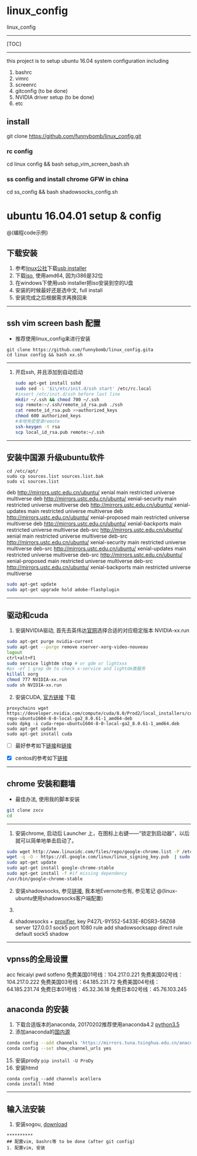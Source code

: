 # linux_config
linux_config

***
[TOC]

***

this project is to setup ubuntu 16.04 system configuration
including
1. bashrc
2. vimrc
3. screenrc
4. gitconfig (to be done)
5. NVIDIA driver setup (to be done)
6. etc

## install

git clone https://github.com/funnybomb/linux_config.git

### rc config
cd linux config && bash setup_vim_screen_bash.sh

### ss config and install chrome GFW in china
cd ss_config && bash shadowsocks_config.sh


# ubuntu 16.04.01 setup & config

@(编程code示例)

## 下载安装
1. 参考[linux公社](http://www.linuxidc.com/Linux/2016-04/130520.htm)下载[usb installer](https://www.pendrivelinux.com/universal-usb-installer-easy-as-1-2-3/)
2. 下载[iso](http://mirrors.163.com/ubuntu-releases/16.04.1/), 使用amd64, 因为i386是32位
3. 在windows下使用usb installer把iso安装到空的U盘
4. 安装的时候最好还是选中文, full install
5. 安装完成之后根据需求再换回来

***
## ssh vim screen bash 配置

*  推荐使用linux_config来进行安装

```
git clone https://github.com/funnybomb/linux_config.gita 
cd linux config && bash xx.sh
```
	

***

1. 开启ssh, 并且添加到自动启动

	```bash
	sudo apt-get install sshd
	sudo sed -i '$i\/etc/init.d/ssh start' /etc/rc.local
	#insert /etc/init.d/ssh before last line
	mkdir ~/.ssh && chmod 700 ~/.ssh
	scp remote:~/.ssh/remote_id_rsa.pub ./ssh
	cat remote_id_rsa.pub >>authorized_keys
	chmod 600 authorized_keys
	#本地免密登录remote
	ssh-keygen -t rsa
	scp local_id_rsa.pub remote:~/.ssh
	```
***
## 安装中国源 升级ubuntu软件  
```
cd /etc/apt/
sudo cp sources.list sources.list.bak
sudo vi sources.list
```

deb http://mirrors.ustc.edu.cn/ubuntu/ xenial main restricted universe multiverse
deb http://mirrors.ustc.edu.cn/ubuntu/ xenial-security main restricted universe multiverse
deb http://mirrors.ustc.edu.cn/ubuntu/ xenial-updates main restricted universe multiverse
deb http://mirrors.ustc.edu.cn/ubuntu/ xenial-proposed main restricted universe multiverse
deb http://mirrors.ustc.edu.cn/ubuntu/ xenial-backports main restricted universe multiverse
deb-src http://mirrors.ustc.edu.cn/ubuntu/ xenial main restricted universe multiverse
deb-src http://mirrors.ustc.edu.cn/ubuntu/ xenial-security main restricted universe multiverse
deb-src http://mirrors.ustc.edu.cn/ubuntu/ xenial-updates main restricted universe multiverse
deb-src http://mirrors.ustc.edu.cn/ubuntu/ xenial-proposed main restricted universe multiverse
deb-src http://mirrors.ustc.edu.cn/ubuntu/ xenial-backports main restricted universe multiverse


```bash
sudo apt-get update
sudo apt-get upgrade hold adobe-flashplugin
```

****

## 驱动和cuda
1. 安装NVIDIA驱动, 首先去英伟达[官网](http://www.geforce.com/drivers)选择合适的对应稳定版本 NVIDIA-xx.run
```bash
sudo apt-get purge nvidia-current
sudo apt-get --purge remove xserver-xorg-video-nouveau
logout
ctrl+alt+F1
sudo service lightdm stop # or gdm or lightxxx
#ps -ef | grep dm to check x-service and lightdm类服务 
killall xorg
chmod 777 NVIDIA-xx.run
sudo sh NVIDIA-xx.run
```
2. 安装CUDA, [官方链接](https://developer.nvidia.com/cuda-downloads)
下载
```
proxychains wget https://developer.nvidia.com/compute/cuda/8.0/Prod2/local_installers/cuda-repo-ubuntu1604-8-0-local-ga2_8.0.61-1_amd64-deb
sudo dpkg -i cuda-repo-ubuntu1604-8-0-local-ga2_8.0.61-1_amd64.deb
sudo apt-get update
sudo apt-get install cuda
```

- [ ] 最好参考如下[链接](https://gist.github.com/wangruohui/df039f0dc434d6486f5d4d098aa52d07)和[链接](https://devtalk.nvidia.com/default/topic/907218/how-to-disable-nouveau-driver-to-install-nvidia-drivers-distribution-kali-linux-2-0/)

- [x] centos的参考如下[链接](https://aspratyush.wordpress.com/2012/06/29/revisiting-nvidia-driver-and-cuda-toolkit-install-in-fedoa-17-centos-6/)
 
*** 
## chrome 安装和翻墙
* 最佳办法, 使用我的脚本安装
```bash
git clone zxcv
cd 
```

***

1. 安装chrome, 启动后 Launcher 上，在图标上右键——“锁定到启动器”，以后就可以简单地单击启动了。
```bash
sudo wget http://www.linuxidc.com/files/repo/google-chrome.list -P /etc/apt/sources.list.d/
wget -q -O - https://dl.google.com/linux/linux_signing_key.pub  | sudo apt-key add -
sudo apt-get update
sudo apt-get install google-chrome-stable
sudo apt-get install -f #if missing dependency
/usr/bin/google-chrome-stable
```
2. 安装shadowsocks, 参见[链接](https://aitanlu.com/ubuntu-shadowsocks-ke-hu-duan-pei-zhi.html), 我本地Evernote也有, 参见笔记 @(linux-ubuntu使用shadowsocks客户端配置)
3. ```sudo apt-get install proxychains
3. shadowsocks + [proxifier](https://www.proxifier.site/Proxifier-course/), key P427L-9Y552-5433E-8DSR3-58Z68
	server 127.0.0.1 sock5 port 1080
	rule add shadowsocksapp direct
	rule default                        sock5 shadow

******
## vpnss的全局设置
acc feicaiyi  pwd  sotfeno
免费美国01号线：104.217.0.221
免费美国02号线：104.217.0.222
免费美国03号线：64.185.231.72
免费美国04号线：64.185.231.74
免费日本01号线：45.32.36.18
免费日本02号线：45.76.103.245

## anaconda 的安装
1. 下载合适版本的anaconda, 20170202推荐使用anaconda4.2 [python3.5](https://repo.continuum.io/archive/Anaconda3-4.2.0-Linux-x86_64.sh)
2. 添加anaconda的[国内源](http://www.voidcn.com/blog/huludan/article/p-6222240.html)
```bash
conda config --add channels 'https://mirrors.tuna.tsinghua.edu.cn/anaconda/pkgs/free/'
conda config --set show_channel_urls yes
```
15. 安装prody ```pip install -U ProDy```
16. 安装htmd 
```
conda config --add channels acellera
conda install htmd
```
****
## 输入法安装
1. 安装sogou,  [download](http://pinyin.sogou.com/linux/?r=pinyin)
```
**********
## 配置vim, bashrc等 to be done (after git config)
1. 配置vim, 安装 

